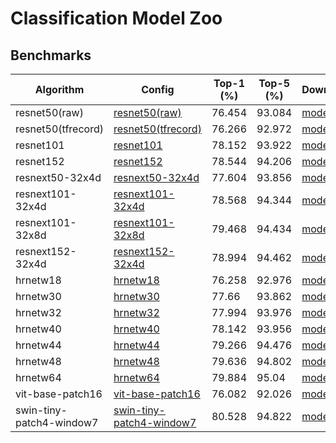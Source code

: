 # Classification Model Zoo

## Benchmarks

| Algorithm | Config                                           | Top-1 (%) | Top-5 (%) | Download                                                     |
| --------- | ------------------------------------------------------------ | --------- | --------- | ------------------------------------------------------------ |
| resnet50(raw) | [resnet50(raw)](https://github.com/alibaba/EasyCV/tree/master/configs/classification/imagenet/resnet/imagenet_resnet50_jpg.py) | 76.454    | 93.084    | [model](http://pai-vision-data-hz.oss-cn-zhangjiakou.aliyuncs.com/EasyCV/modelzoo/classification/resnet/resnet50/epoch_100.pth) |
| resnet50(tfrecord) | [resnet50(tfrecord)](https://github.com/alibaba/EasyCV/tree/master/configs/classification/imagenet/resnet/imagenet_rn50_tfrecord.py) | 76.266    | 92.972    | [model](http://pai-vision-data-hz.oss-cn-zhangjiakou.aliyuncs.com/EasyCV/modelzoo/classification/resnet/resnet50/epoch_100.pth) |
| resnet101 | [resnet101](https://github.com/alibaba/EasyCV/tree/master/configs/classification/imagenet/resnet/imagenet_resnet101_jpg.py) | 78.152    | 93.922    | [model](http://pai-vision-data-hz.oss-cn-zhangjiakou.aliyuncs.com/EasyCV/modelzoo/classification/resnet/resnet101/epoch_100.pth) |
| resnet152 | [resnet152](https://github.com/alibaba/EasyCV/tree/master/configs/classification/imagenet/resnet/imagenet_resnet152_jpg.py) | 78.544    | 94.206    | [model](http://pai-vision-data-hz.oss-cn-zhangjiakou.aliyuncs.com/EasyCV/modelzoo/classification/resnet/resnet152/epoch_100.pth) |
| resnext50-32x4d | [resnext50-32x4d](https://github.com/alibaba/EasyCV/tree/master/configs/classification/imagenet/resnext/imagenet_resnext50-32x4d_jpg.py) | 77.604    | 93.856    | [model](http://pai-vision-data-hz.oss-cn-zhangjiakou.aliyuncs.com/EasyCV/modelzoo/classification/resnext/resnet50/epoch_100.pth) |
| resnext101-32x4d | [resnext101-32x4d](https://github.com/alibaba/EasyCV/tree/master/configs/classification/imagenet/resnext/imagenet_resnext101-32x4d_jpg.py) | 78.568    | 94.344    | [model](http://pai-vision-data-hz.oss-cn-zhangjiakou.aliyuncs.com/EasyCV/modelzoo/classification/resnext/resnext50-32x4d/epoch_100.pth) |
| resnext101-32x8d | [resnext101-32x8d](https://github.com/alibaba/EasyCV/tree/master/configs/classification/imagenet/resnext/imagenet_resnext101-32x8d_jpg.py) | 79.468    | 94.434    | [model](http://pai-vision-data-hz.oss-cn-zhangjiakou.aliyuncs.com/EasyCV/modelzoo/classification/resnext/resnext101-32x8d/epoch_100.pth) |
| resnext152-32x4d | [resnext152-32x4d](https://github.com/alibaba/EasyCV/tree/master/configs/classification/imagenet/resnext/imagenet_resnext152-32x4d_jpg.py) | 78.994    | 94.462    | [model](http://pai-vision-data-hz.oss-cn-zhangjiakou.aliyuncs.com/EasyCV/modelzoo/classification/resnext/resnext152-32x4d/epoch_100.pth) |
| hrnetw18 | [hrnetw18](https://github.com/alibaba/EasyCV/tree/master/configs/classification/imagenet/hrnet/imagenet_hrnetw18_jpg.py) | 76.258    | 92.976    | [model](http://pai-vision-data-hz.oss-cn-zhangjiakou.aliyuncs.com/EasyCV/modelzoo/classification/hrnet/hrnetw18/epoch_100.pth) |
| hrnetw30 | [hrnetw30](https://github.com/alibaba/EasyCV/tree/master/configs/classification/imagenet/hrnet/imagenet_hrnetw30_jpg.py) | 77.66    | 93.862    | [model](http://pai-vision-data-hz.oss-cn-zhangjiakou.aliyuncs.com/EasyCV/modelzoo/classification/hrnet/hrnetw30/epoch_100.pth) |
| hrnetw32 | [hrnetw32](https://github.com/alibaba/EasyCV/tree/master/configs/classification/imagenet/hrnet/imagenet_hrnetw32_jpg.py) | 77.994    | 93.976    | [model](http://pai-vision-data-hz.oss-cn-zhangjiakou.aliyuncs.com/EasyCV/modelzoo/classification/hrnet/hrnetw32/epoch_100.pth) |
| hrnetw40 | [hrnetw40](https://github.com/alibaba/EasyCV/tree/master/configs/classification/imagenet/hrnet/imagenet_hrnetw40_jpg.py) | 78.142    | 93.956    | [model](http://pai-vision-data-hz.oss-cn-zhangjiakou.aliyuncs.com/EasyCV/modelzoo/classification/hrnet/hrnetw40/epoch_100.pth) |
| hrnetw44 | [hrnetw44](https://github.com/alibaba/EasyCV/tree/master/configs/classification/imagenet/hrnet/imagenet_hrnetw44_jpg.py) | 79.266    | 94.476    | [model](http://pai-vision-data-hz.oss-cn-zhangjiakou.aliyuncs.com/EasyCV/modelzoo/classification/hrnet/hrnetw44/epoch_100.pth) |
| hrnetw48 | [hrnetw48](https://github.com/alibaba/EasyCV/tree/master/configs/classification/imagenet/hrnet/imagenet_hrnetw48_jpg.py) | 79.636    | 94.802    | [model](http://pai-vision-data-hz.oss-cn-zhangjiakou.aliyuncs.com/EasyCV/modelzoo/classification/hrnet/hrnetw48/epoch_100.pth) |
| hrnetw64 | [hrnetw64](https://github.com/alibaba/EasyCV/tree/master/configs/classification/imagenet/hrnet/imagenet_hrnetw64_jpg.py) | 79.884    | 95.04    | [model](http://pai-vision-data-hz.oss-cn-zhangjiakou.aliyuncs.com/EasyCV/modelzoo/classification/resnet/hrnetw64/epoch_100.pth) |
| vit-base-patch16 | [vit-base-patch16](https://github.com/alibaba/EasyCV/tree/master/configs/classification/imagenet/vit/imagenet_vit_base_patch16_224_jpg.py) | 76.082    | 92.026    | [model](http://pai-vision-data-hz.oss-cn-zhangjiakou.aliyuncs.com/EasyCV/modelzoo/classification/vit/vit-base-patch16/epoch_300.pth) |
| swin-tiny-patch4-window7 | [swin-tiny-patch4-window7](https://github.com/alibaba/EasyCV/tree/master/configs/classification/imagenet/swint/imagenet_swin_tiny_patch4_window7_224_jpg.py) | 80.528    | 94.822    | [model](http://pai-vision-data-hz.oss-cn-zhangjiakou.aliyuncs.com/EasyCV/modelzoo/classification/swint/swin-tiny-patch4-window7/epoch_300.pth) |
